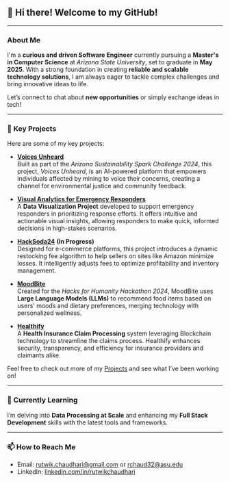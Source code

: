 ## 👋 Hi there! Welcome to my GitHub!

---
### About Me
I'm a **curious and driven Software Engineer** currently pursuing a **Master's in Computer Science** at *Arizona State University*, set to graduate in **May 2025**. With a strong foundation in creating **reliable and scalable technology solutions**, I am always eager to tackle complex challenges and bring innovative ideas to life.

Let’s connect to chat about **new opportunities** or simply exchange ideas in tech!

---
### 🔭 Key Projects

Here are some of my key projects:

- [**Voices Unheard**](https://github.com/Rutwik2708/sustainable-az-spark-challenge)  
  Built as part of the *Arizona Sustainability Spark Challenge 2024*, this project, *Voices Unheard*, is an AI-powered platform that empowers individuals affected by mining to voice their concerns, creating a channel for environmental justice and community feedback.

- [**Visual Analytics for Emergency Responders**](https://github.com/Rutwik2708/Visual-Analytics-for-emergency-responders)  
  A **Data Visualization Project** developed to support emergency responders in prioritizing response efforts. It offers intuitive and actionable visual insights, allowing responders to make quick, informed decisions in high-stakes scenarios.

- [**HackSoda24**](https://github.com/Rutwik2708/HackSoda24) **(In Progress)**  
  Designed for e-commerce platforms, this project introduces a dynamic restocking fee algorithm to help sellers on sites like Amazon minimize losses. It intelligently adjusts fees to optimize profitability and inventory management.

- [**MoodBite**](https://github.com/Rutwik2708/MoodBite)  
  Created for the *Hacks for Humanity Hackathon 2024*, MoodBite uses **Large Language Models (LLMs)** to recommend food items based on users' moods and dietary preferences, merging technology with personalized wellness.

- [**Healthify**](https://github.com/Rutwik2708/Healthify)  
  A **Health Insurance Claim Processing** system leveraging Blockchain technology to streamline the claims process. Healthify enhances security, transparency, and efficiency for insurance providers and claimants alike.


Feel free to check out more of my [Projects](https://github.com/Rutwik2708?tab=repositories) and see what I’ve been working on!

---
### 🌱 Currently Learning
I’m delving into **Data Processing at Scale** and enhancing my **Full Stack Development** skills with the latest tools and frameworks.

---
### 📫 How to Reach Me
- Email: [rutwik.chaudhari@gmail.com](mailto:rutwik.chaudhari@gmail.com) or [rchaud32@asu.edu](mailto:rchaud32@asu.edu)
- LinkedIn: [linkedin.com/in/rutwikchaudhari](https://www.linkedin.com/in/rutwikchaudhari/)
